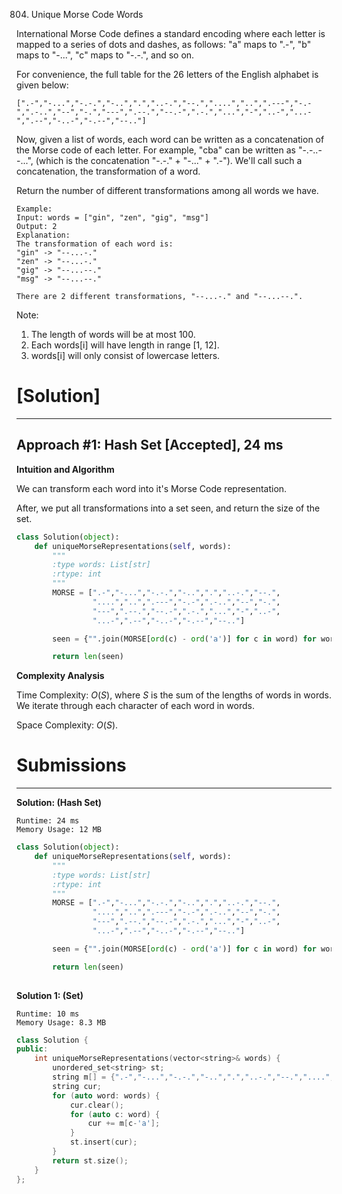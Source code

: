 804. Unique Morse Code Words

International Morse Code defines a standard encoding where each letter is mapped to a series of dots and dashes, as follows: "a" maps to ".-", "b" maps to "-...", "c" maps to "-.-.", and so on.

For convenience, the full table for the 26 letters of the English alphabet is given below:

```
[".-","-...","-.-.","-..",".","..-.","--.","....","..",".---","-.-",".-..","--","-.","---",".--.","--.-",".-.","...","-","..-","...-",".--","-..-","-.--","--.."]
```

Now, given a list of words, each word can be written as a concatenation of the Morse code of each letter. For example, "cba" can be written as "-.-..--...", (which is the concatenation "-.-." + "-..." + ".-"). We'll call such a concatenation, the transformation of a word.

Return the number of different transformations among all words we have.

```
Example:
Input: words = ["gin", "zen", "gig", "msg"]
Output: 2
Explanation: 
The transformation of each word is:
"gin" -> "--...-."
"zen" -> "--...-."
"gig" -> "--...--."
"msg" -> "--...--."

There are 2 different transformations, "--...-." and "--...--.".
```

Note:

1. The length of words will be at most 100.
1. Each words[i] will have length in range [1, 12].
1. words[i] will only consist of lowercase letters.

# [Solution]
---
## Approach #1: Hash Set [Accepted], 24 ms

**Intuition and Algorithm**

We can transform each word into it's Morse Code representation.

After, we put all transformations into a set seen, and return the size of the set.

```python
class Solution(object):
    def uniqueMorseRepresentations(self, words):
        """
        :type words: List[str]
        :rtype: int
        """
        MORSE = [".-","-...","-.-.","-..",".","..-.","--.",
                 "....","..",".---","-.-",".-..","--","-.",
                 "---",".--.","--.-",".-.","...","-","..-",
                 "...-",".--","-..-","-.--","--.."]

        seen = {"".join(MORSE[ord(c) - ord('a')] for c in word) for word in words}

        return len(seen)
```

**Complexity Analysis**

Time Complexity: $O(S)$, where $S$ is the sum of the lengths of words in words. We iterate through each character of each word in words.

Space Complexity: $O(S)$.

# Submissions
---
**Solution: (Hash Set)**
```
Runtime: 24 ms
Memory Usage: 12 MB
```
```python
class Solution(object):
    def uniqueMorseRepresentations(self, words):
        """
        :type words: List[str]
        :rtype: int
        """
        MORSE = [".-","-...","-.-.","-..",".","..-.","--.",
                 "....","..",".---","-.-",".-..","--","-.",
                 "---",".--.","--.-",".-.","...","-","..-",
                 "...-",".--","-..-","-.--","--.."]

        seen = {"".join(MORSE[ord(c) - ord('a')] for c in word) for word in words}

        return len(seen)
        
```

**Solution 1: (Set)**
```
Runtime: 10 ms
Memory Usage: 8.3 MB
```
```c++
class Solution {
public:
    int uniqueMorseRepresentations(vector<string>& words) {
        unordered_set<string> st;
        string m[] = {".-","-...","-.-.","-..",".","..-.","--.","....","..",".---","-.-",".-..","--","-.","---",".--.","--.-",".-.","...","-","..-","...-",".--","-..-","-.--","--.."};
        string cur;
        for (auto word: words) {
            cur.clear();
            for (auto c: word) {
                cur += m[c-'a'];
            }
            st.insert(cur);
        }
        return st.size();
    }
};
```
